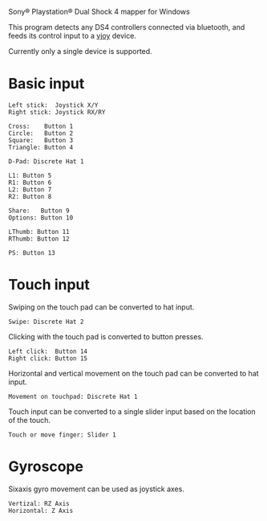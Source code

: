 Sony® Playstation® Dual Shock 4 mapper for Windows

This program detects any DS4 controllers connected via bluetooth, and
feeds its control input to a [vjoy](http://vjoystick.sourceforge.net/site/) device.

Currently only a single device is supported.

Basic input
===========

	Left stick:  Joystick X/Y
	Right stick: Joystick RX/RY

	Cross:    Button 1
	Circle:   Button 2
	Square:   Button 3
	Triangle: Button 4

	D-Pad: Discrete Hat 1

	L1: Button 5
	R1: Button 6
	L2: Button 7
	R2: Button 8

	Share:   Button 9
	Options: Button 10

	LThumb: Button 11
	RThumb: Button 12

	PS: Button 13

Touch input
===========

Swiping on the touch pad can be converted to hat input.

	Swipe: Discrete Hat 2

Clicking with the touch pad is converted to button presses.

	Left click:  Button 14
	Right click: Button 15

Horizontal and vertical movement on the touch pad can be converted to hat input.

	Movement on touchpad: Discrete Hat 1

Touch input can be converted to a single slider input based on the location of the touch.

	Touch or move finger: Slider 1

Gyroscope
=========

Sixaxis gyro movement can be used as joystick axes.

	Vertizal: RZ Axis
	Horizontal: Z Axis
